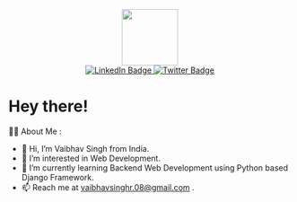 <div id="header" align="center">
   <img src = "https://media.giphy.com/media/QTfX9Ejfra3ZmNxh6B/giphy.gif" width="100"/>
</div>
<div id="badges" align="center">
  <a href="www.linkedin.com/in/vaibhavsingh0801">
    <img src="https://img.shields.io/badge/LinkedIn-blue?style=for-the-badge&logo=linkedin&logoColor=white" alt="LinkedIn Badge"/>
  </a>
  <a href="https://twitter.com/Vaibhavsinghr08">
    <img src="https://img.shields.io/badge/Twitter-blue?style=for-the-badge&logo=twitter&logoColor=white" alt="Twitter Badge"/>
  </a>
</div>
<h1>
  Hey there!
</h1>

:man_technologist: About Me : </br>
- 👋 Hi, I’m Vaibhav Singh from India.
- 👀 I’m interested in Web Development.
- 🌱 I’m currently learning Backend Web Development using Python based Django Framework.
- 📫 Reach me at vaibhavsinghr.08@gmail.com . 

<!---
IgnitE-vaibhav/IgnitE-vaibhav is a ✨ special ✨ repository because its `README.md` (this file) appears on your GitHub profile.
You can click the Preview link to take a look at your changes.
--->
